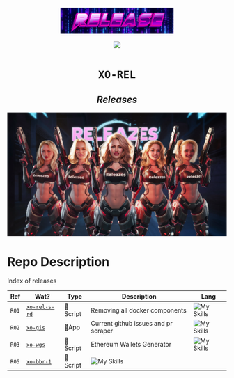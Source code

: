 <p align="center"><a href="https://x.com/xyizko" target="_blank" rel="noopener noreferrer"><img src="https://raw.githubusercontent.com/xyizko/xo-tagz/refs/heads/main/gfx/a.png"></a></p>

<p align="center">
<a href="https://twitter.com/xyizko" target="_blank">
<img src="https://hits.seeyoufarm.com/api/count/incr/badge.svg?url=https%3A%2F%2Fgithub.com%2Fxyizko%2Fxo-rel&count_bg=%239C18B3&title_bg=%23555555&icon=&icon_color=%23E7E7E7&title=%F0%9F%91%81%EF%B8%8F+&edge_flat=false"/>
</a>


<h1 align="center"><code>XO-REL</code></h1>
<h2 align="center"><i>Releases</i></h2>

[![](./gfx/x.png)](https://youtu.be/rxziz-IcBKQ?feature=shared)

# Repo Description
Index of releases

| Ref   | Wat?                                                   | Type   | Description                    | Lang                                                                                   |
| ----- | ------------------------------------------------------ | ------ | ------------------------------ | -------------------------------------------------------------------------------------- |
| `R01` | [`xo-rel-s-rd`](https://github.com/xyizko/xo-rel-s-rd) | 🍫Script | Removing all docker components | ![My Skills](https://skillicons.dev/icons?i=bash,powershell) |
| `R02` | [`xo-gis`](https://github.com/xyizko/xo-gis) | 🍰App | Current github issues and pr scraper | ![My Skills](https://skillicons.dev/icons?i=python) |
| `R03` | [`xo-wgs`](https://github.com/xyizko/xo-wgs) | 🍫Script | Ethereum Wallets Generator | ![My Skills](https://skillicons.dev/icons?i=python)|
|`R05`| [`xo-bbr-1`](https://github.com/xyizko/xo-bbr-1) | 🍫Script | ![My Skills](https://skillicons.dev/icons?i=go,docker)

